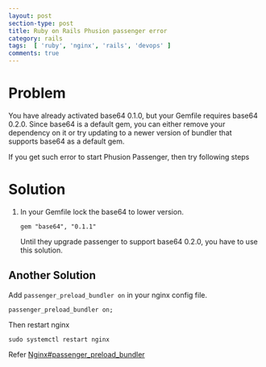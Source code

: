 ```yaml
---
layout: post
section-type: post
title: Ruby on Rails Phusion passenger error
category: rails
tags:  [ 'ruby', 'nginx', 'rails', 'devops' ]
comments: true
---
```


# Problem

You have already activated base64 0.1.0, but your Gemfile requires base64 0.2.0. Since base64 is a default gem, you can either remove your dependency on it or try updating to a newer version of bundler that supports base64 as a default gem.

If you get such error to start Phusion Passenger, then try following steps

# Solution

1.  In your Gemfile lock the base64 to lower version.

    ```
    gem "base64", "0.1.1"
    ```

    Until they upgrade passenger to support base64 0.2.0, you have to use this solution.

## Another Solution

  Add `passenger_preload_bundler on` in your nginx config file.

  ```
  passenger_preload_bundler on;
  ```

  Then restart nginx

  ```
  sudo systemctl restart nginx
  ```

  Refer [Nginx#passenger_preload_bundler](https://www.phusionpassenger.com/docs/references/config_reference/nginx/#passenger_preload_bundler)
